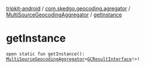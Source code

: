 [tripkit-android](../../index.md) / [com.skedgo.geocoding.agregator](../index.md) / [MultiSourceGeocodingAggregator](index.md) / [getInstance](./get-instance.md)

# getInstance

`open static fun getInstance(): `[`MultiSourceGeocodingAggregator`](index.md)`<`[`GCResultInterface`](../-g-c-result-interface/index.md)`!>!`